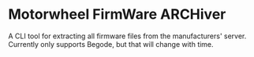 # Motorwheel FirmWare ARCHiver

A CLI tool for extracting all firmware files from the manufacturers' server. Currently
only supports Begode, but that will change with time.

